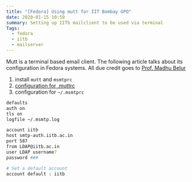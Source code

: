 ```yaml
---
title: "[Fedora] Using mutt for IIT Bombay GPO"
date: 2020-01-15 10:59
summary: Setting up IITb mailclient to be used via terminal
Tags: 
  - fedora
  - iitb
  - mailserver
---
```


Mutt is a terminal based email client. The following article talks about its configuration in Fedora systems. All due credit goes to [Prof. Madhu Belur](https://www.ee.iitb.ac.in/~belur/)

1. install `mutt` and `msmtprc` 
2. [configuration for .muttrc](https://www.ee.iitb.ac.in/~belur/foss/mutt/muttrc-iitgpo)
3. configuration for `~/.msmtprc`

```bash
defaults
auth on
tls on
logfile ~/.msmtp.log

account iitb
host smtp-auth.iitb.ac.in
port 587
from LDAP@iitb.ac.in
user LDAP username? 
password ### 

# Set a default account
account default : iitb
```
